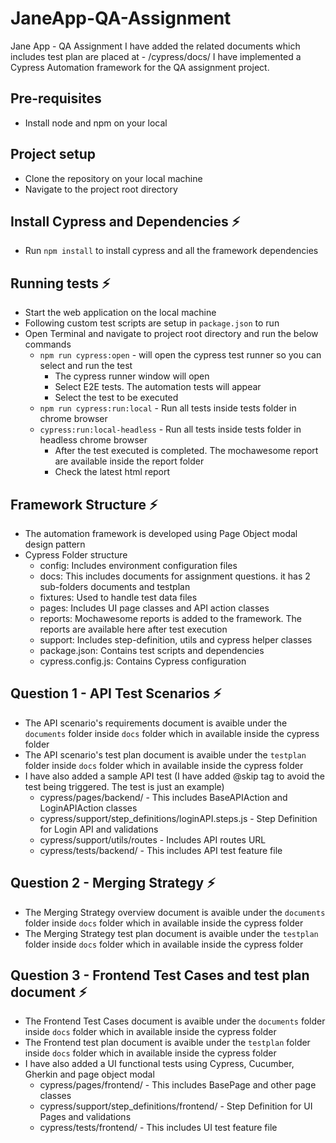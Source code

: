 # JaneApp-QA-Assignment
Jane App - QA Assignment
I have added the related documents which includes test plan are placed at - /cypress/docs/
I have implemented a Cypress Automation framework for the QA assignment project.

## Pre-requisites
* Install node and npm on your local

## Project setup
* Clone the repository on your local machine
* Navigate to the project root directory

## Install Cypress and Dependencies ⚡
* Run `npm install` to install cypress and all the framework dependencies

## Running tests ⚡
* Start the web application on the local machine
* Following custom test scripts are setup in `package.json` to run
* Open Terminal and navigate to project root directory and run the below commands
  * `npm run cypress:open` - will open the cypress test runner so you can select and run the test
    - The cypress runner window will open
    - Select E2E tests. The automation tests will appear
    - Select the test to be executed
  * `npm run cypress:run:local` - Run all tests inside tests folder in chrome browser
  * `cypress:run:local-headless` - Run all tests inside tests folder in headless chrome browser
    - After the test executed is completed. The mochawesome report are available inside the report folder
    - Check the latest html report

## Framework Structure ⚡
- The automation framework is developed using Page Object modal design pattern
- Cypress Folder structure
  * config: Includes environment configuration files
  * docs: This includes documents for assignment questions. it has 2 sub-folders documents and testplan
  * fixtures: Used to handle test data files
  * pages: Includes UI page classes and API action classes
  * reports: Mochawesome reports is added to the framework. The reports are available here after test execution
  * support: Includes step-definition, utils and cypress helper classes
  * package.json: Contains test scripts and dependencies
  * cypress.config.js: Contains Cypress configuration


## Question 1 - API Test Scenarios ⚡
* The API scenario's requirements document is avaible under the `documents` folder inside `docs` folder which in available inside the cypress folder
* The API scenario's test plan document is avaible under the `testplan` folder inside `docs` folder which in available inside the cypress folder
* I have also added a sample API test (I have added @skip tag to avoid the test being triggered. The test is just an example)
  * cypress/pages/backend/ - This includes BaseAPIAction and LoginAPIAction classes
  * cypress/support/step_definitions/loginAPI.steps.js - Step Definition for Login API and validations
  * cypress/support/utils/routes - Includes API routes URL
  * cypress/tests/backend/ - This includes API test feature file

## Question 2 - Merging Strategy ⚡
* The Merging Strategy overview document is avaible under the `documents` folder inside `docs` folder which in available inside the cypress folder
* The Merging Strategy test plan document is avaible under the `testplan` folder inside `docs` folder which in available inside the cypress folder

## Question 3 - Frontend Test Cases and test plan document ⚡
* The Frontend Test Cases document is avaible under the `documents` folder inside `docs` folder which in available inside the cypress folder
* The Frontend test plan document is avaible under the `testplan` folder inside `docs` folder which in available inside the cypress folder
* I have also added a UI functional tests using Cypress, Cucumber, Gherkin and page object modal
  * cypress/pages/frontend/ - This includes BasePage and other page classes
  * cypress/support/step_definitions/frontend/ - Step Definition for UI Pages and validations
  * cypress/tests/frontend/ - This includes UI test feature file